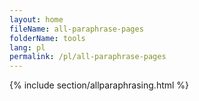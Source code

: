```yaml
---
layout: home
fileName: all-paraphrase-pages
folderName: tools
lang: pl
permalink: /pl/all-paraphrase-pages
---
```

{% include section/allparaphrasing.html %}